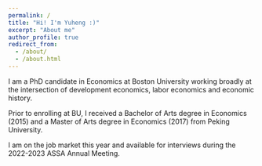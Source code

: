 ```yaml
---
permalink: /
title: "Hi! I'm Yuheng :)"
excerpt: "About me"
author_profile: true
redirect_from: 
  - /about/
  - /about.html
---
```



I am a PhD candidate in Economics at Boston University working broadly at the intersection of development economics, labor economics and economic history.

Prior to enrolling at BU, I received a Bachelor of Arts degree in Economics (2015) and a Master of Arts degree in Economics (2017) from Peking University. 

I am on the job market this year and available for interviews during the 2022-2023 ASSA Annual Meeting.
